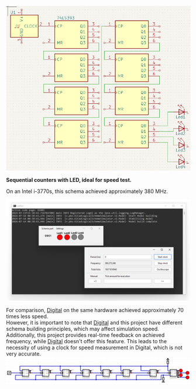 ![Sequential counters with LED](img/KiCad.png)

**Sequential counters with LED, ideal for speed test.**

On an Intel i-3770s, this schema achieved approximately 380 MHz.

![img.png](img/result.png)

For comparison, [Digital](https://github.com/hneemann/Digital) on the same hardware achieved approximately 70 times less speed.  
However, it is important to note that [Digital](https://github.com/hneemann/Digital) and this project have different schema building principles,
which may affect simulation speed.  
Additionally, this project provides real-time feedback on achieved frequency,
while [Digital](https://github.com/hneemann/Digital) doesn't offer this feature.
This leads to the necessity of using a clock for speed measurement in Digital, which is not very accurate.
![Digital](img/digital.png)
